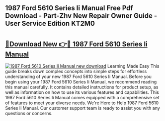 ## 1987 Ford 5610 Series Ii Manual Free Pdf Download - Part-Zhv New Repair Owner Guide - User Service Edition KT2M0

# <h2><a href="http://bc47871.oget.top/?id=1987+Ford+5610+Series+Ii+Manual">🔗Download New 👉🔴 1987 Ford 5610 Series Ii Manual</a></h2>

[![1987 Ford 5610 Series Ii Manual new download](https://i.imgur.com/5g1atiW.png)](http://bc47871.oget.top/?id=1987+Ford+5610+Series+Ii+Manual)
Learning Made Easy This guide breaks down complex concepts into simple steps for effortless understanding of your new 1987 Ford 5610 Series Ii Manual. Before you begin using your 1987 Ford 5610 Series Ii Manual, we recommend reading this manual carefully. It contains detailed instructions for product setup, as well as information on how to use its various features and capabilities. This 1987 Ford 5610 Series Ii Manual comes equipped with a comprehensive set of features to meet your diverse needs. We're Here to Help 1987 Ford 5610 Series Ii Manual. Our customer support team is ready to assist you with any questions or concerns.

